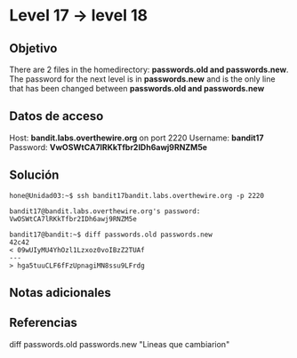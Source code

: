 # Level 17 -> level 18

## Objetivo
There are 2 files in the homedirectory: **passwords.old and passwords.new**. The password for the next level is in **passwords.new** and is the only line that has been changed between **passwords.old and passwords.new**

## Datos de acceso
Host: **bandit.labs.overthewire.org** on port 2220
Username: **bandit17**
Password: **VwOSWtCA7lRKkTfbr2IDh6awj9RNZM5e**

## Solución
```properties
hone@Unidad03:~$ ssh bandit17bandit.labs.overthewire.org -p 2220
```

```
bandit17@bandit.labs.overthewire.org's password: VwOSWtCA7lRKkTfbr2IDh6awj9RNZM5e 
```

```properties
bandit17@bandit:~$ diff passwords.old passwords.new 
42c42
< 09wUIyMU4YhOzl1Lzxoz0voIBzZ2TUAf
---
> hga5tuuCLF6fFzUpnagiMN8ssu9LFrdg
```

## Notas adicionales
## Referencias

diff passwords.old passwords.new
"Lineas que cambiarion"



